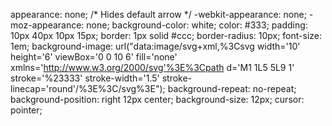  appearance: none;             /* Hides default arrow */
  -webkit-appearance: none;
  -moz-appearance: none;
  background-color: white;
  color: #333;
  padding: 10px 40px 10px 15px;
  border: 1px solid #ccc;
  border-radius: 10px;
  font-size: 1em;
  background-image: url("data:image/svg+xml,%3Csvg width='10' height='6' viewBox='0 0 10 6' fill='none' xmlns='http://www.w3.org/2000/svg'%3E%3Cpath d='M1 1L5 5L9 1' stroke='%23333' stroke-width='1.5' stroke-linecap='round'/%3E%3C/svg%3E"); 
  background-repeat: no-repeat;
  background-position: right 12px center;
  background-size: 12px;
  cursor: pointer;
